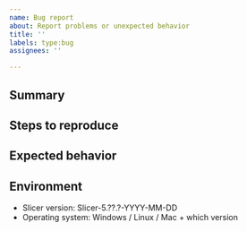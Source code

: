 ```yaml
---
name: Bug report
about: Report problems or unexpected behavior
title: ''
labels: type:bug
assignees: ''

---
```


## Summary

<!-- Give a short summary of what the problem is. Note: Before submitting an error report, please test if the problem is reproducible in the latest Slicer Preview Release. If the problem does not occur in the latest Slicer Preview Release then most likely it has been already fixed and there is no need to report it again. If you are not sure if Slicer works incorrectly or you are not using it as intended then clarify it by asking on the Slicer Forum - https://discourse.slicer.org -->

## Steps to reproduce

<!-- Generally, Slicer developers can only fix those issues that they can reproduce on their computers. To achieve this, please describe in this section what you did and what happened. Attach a few screenshots if possible. Use one of the Slicer sample data sets (in Sample Data module) as inputs. If you cannot reproduce the problem with sample data sets then you can upload your data somewhere and provide a download link here (make sure to remove all patient information from the data before sharing). If the problem occurs by using the application from custom code, create a short self-contained example as described at http://sscce.org -->

## Expected behavior

<!-- Describe what you expected to happen. -->

## Environment
- Slicer version: Slicer-5.??.?-YYYY-MM-DD
- Operating system: Windows / Linux / Mac + which version

